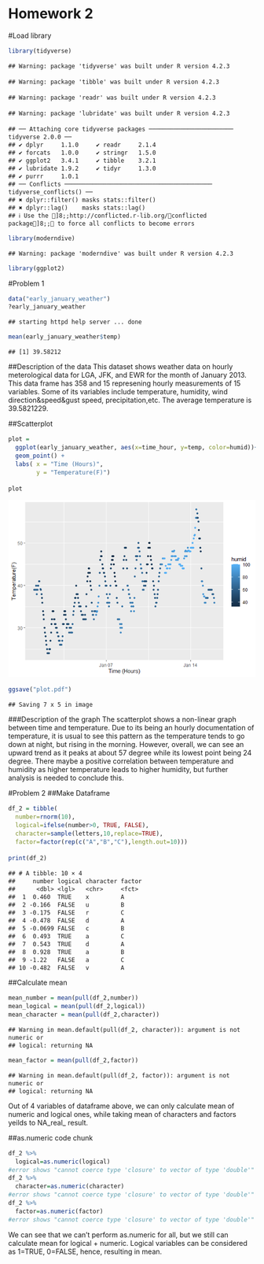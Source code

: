 Homework 2
================

\#Load library

``` r
library(tidyverse)
```

    ## Warning: package 'tidyverse' was built under R version 4.2.3

    ## Warning: package 'tibble' was built under R version 4.2.3

    ## Warning: package 'readr' was built under R version 4.2.3

    ## Warning: package 'lubridate' was built under R version 4.2.3

    ## ── Attaching core tidyverse packages ──────────────────────── tidyverse 2.0.0 ──
    ## ✔ dplyr     1.1.0     ✔ readr     2.1.4
    ## ✔ forcats   1.0.0     ✔ stringr   1.5.0
    ## ✔ ggplot2   3.4.1     ✔ tibble    3.2.1
    ## ✔ lubridate 1.9.2     ✔ tidyr     1.3.0
    ## ✔ purrr     1.0.1     
    ## ── Conflicts ────────────────────────────────────────── tidyverse_conflicts() ──
    ## ✖ dplyr::filter() masks stats::filter()
    ## ✖ dplyr::lag()    masks stats::lag()
    ## ℹ Use the ]8;;http://conflicted.r-lib.org/conflicted package]8;; to force all conflicts to become errors

``` r
library(moderndive)
```

    ## Warning: package 'moderndive' was built under R version 4.2.3

``` r
library(ggplot2)
```

\#Problem 1

``` r
data("early_january_weather")
?early_january_weather
```

    ## starting httpd help server ... done

``` r
mean(early_january_weather$temp)
```

    ## [1] 39.58212

\##Description of the data This dataset shows weather data on hourly
meterological data for LGA, JFK, and EWR for the month of January 2013.
This data frame has 358 and 15 represening hourly measurements of 15
variables. Some of its variables include temperature, humidity, wind
direction&speed&gust speed, precipitation,etc. The average temperature
is 39.5821229.

\##Scatterplot

``` r
plot = 
  ggplot(early_january_weather, aes(x=time_hour, y=temp, color=humid))+
  geom_point() + 
  labs( x = "Time (Hours)",
        y = "Temperature(F)")

plot
```

![](p8105_hw1_dqn2104_files/figure-gfm/unnamed-chunk-3-1.png)<!-- -->

``` r
ggsave("plot.pdf")
```

    ## Saving 7 x 5 in image

\###Description of the graph The scatterplot shows a non-linear graph
between time and temperature. Due to its being an hourly documentation
of temperature, it is usual to see this pattern as the temperature tends
to go down at night, but rising in the morning. However, overall, we can
see an upward trend as it peaks at about 57 degree while its lowest
point being 24 degree. There maybe a positive correlation between
temperature and humidity as higher temperature leads to higher humidity,
but further analysis is needed to conclude this.

\#Problem 2 \##Make Dataframe

``` r
df_2 = tibble(
  number=rnorm(10),
  logical=ifelse(number>0, TRUE, FALSE),
  character=sample(letters,10,replace=TRUE),
  factor=factor(rep(c("A","B","C"),length.out=10)))

print(df_2)
```

    ## # A tibble: 10 × 4
    ##     number logical character factor
    ##      <dbl> <lgl>   <chr>     <fct> 
    ##  1  0.460  TRUE    x         A     
    ##  2 -0.166  FALSE   u         B     
    ##  3 -0.175  FALSE   r         C     
    ##  4 -0.478  FALSE   d         A     
    ##  5 -0.0699 FALSE   c         B     
    ##  6  0.493  TRUE    a         C     
    ##  7  0.543  TRUE    d         A     
    ##  8  0.928  TRUE    a         B     
    ##  9 -1.22   FALSE   a         C     
    ## 10 -0.482  FALSE   v         A

\##Calculate mean

``` r
mean_number = mean(pull(df_2,number))
mean_logical = mean(pull(df_2,logical))
mean_character = mean(pull(df_2,character))
```

    ## Warning in mean.default(pull(df_2, character)): argument is not numeric or
    ## logical: returning NA

``` r
mean_factor = mean(pull(df_2,factor))
```

    ## Warning in mean.default(pull(df_2, factor)): argument is not numeric or
    ## logical: returning NA

Out of 4 variables of dataframe above, we can only calculate mean of
numeric and logical ones, while taking mean of characters and factors
yeilds to NA_real\_ result.

\##as.numeric code chunk

``` r
df_2 %>%
  logical=as.numeric(logical)
#error shows "cannot coerce type 'closure' to vector of type 'double'"
df_2 %>%
  character=as.numeric(character)
#error shows "cannot coerce type 'closure' to vector of type 'double'"
df_2 %>%
  factor=as.numeric(factor)
#error shows "cannot coerce type 'closure' to vector of type 'double'"
```

We can see that we can’t perform as.numeric for all, but we still can
calculate mean for logical + numeric. Logical variables can be
considered as 1=TRUE, 0=FALSE, hence, resulting in mean.
